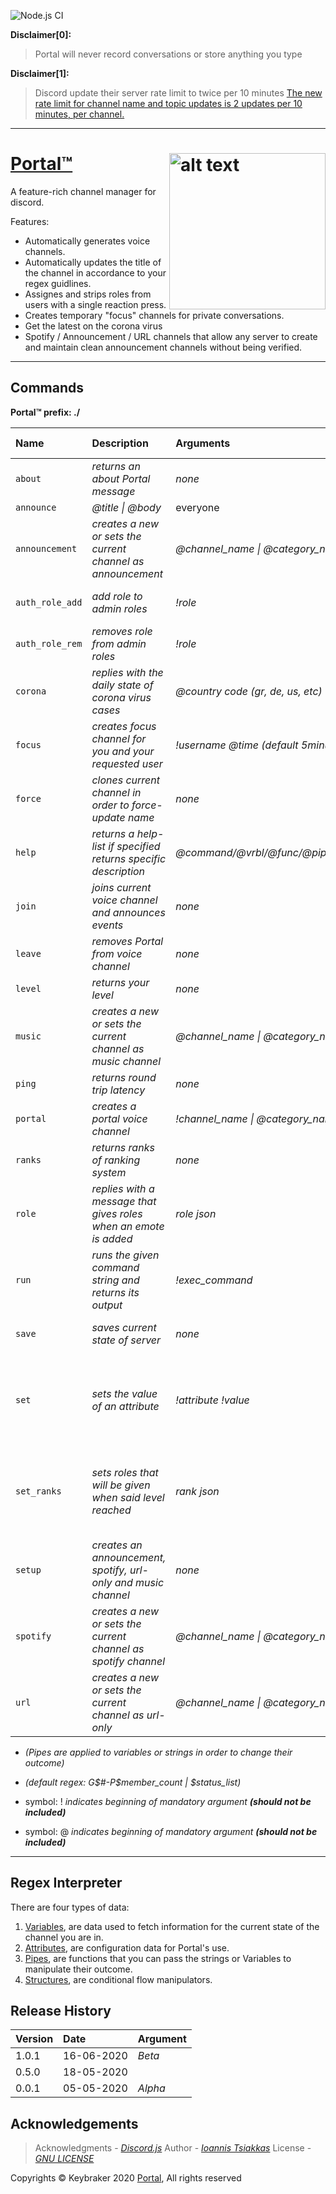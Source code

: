 ![Node.js CI](https://github.com/keybraker/portal-discord-bot/workflows/Node.js%20CI/badge.svg)

**Disclaimer[0]:**
> Portal will never record conversations or store anything you type

**Disclaimer[1]:**
> Discord update their server rate limit to twice per 10 minutes
> [The new rate limit for channel name and topic updates is 2 updates per 10 minutes, per channel.](https://github.com/discordjs/discord.js/issues/4327)

***

# [Portal™](https://github.com/keybraker/portal-discord-bot) <img src="https://github.com/keybraker/portal-discord-bot/blob/master/assets/img/logo.png" alt="alt text" align="right" width="250" height="250">
A feature-rich channel manager for discord.

Features:
* Automatically generates voice channels.
* Automatically updates the title of the channel in accordance to your regex guidlines.
* Assignes and strips roles from users with a single reaction press.
* Creates temporary "focus" channels for private conversations.
* Get the latest on the corona virus
* Spotify / Announcement / URL channels that allow any server to create and maintain clean announcement channels without being verified.

***

## Commands

**Portal™ prefix: ./**

| Name            | Description                                                      | Arguments                            | Eligible for use                               | Cooldown (mins) |
| :-------------- | :--------------------------------------------------------------- | :----------------------------------- | :--------------------------------------------- | :-------------- |
| `about`         | _returns an about Portal message_                                | _none_                               | everyone                                       | -               |
| `announce`      | _@title \| @body_                                                | everyone                             | 1 user                                         | -               |
| `announcement`  | _creates a new or sets the current channel as announcement_      | _@channel\_name \| @category\_name_  | admin,                                         | admin-role/s    |
| `auth_role_add` | _add role to admin roles_                                        | _!role_                              | admin, admin-role/s                            | -               |
| `auth_role_rem` | _removes role from admin roles_                                  | _!role_                              | admin, admin-role/s                            | -               |
| `corona`        | _replies with the daily state of corona virus cases_             | _@country code (gr, de, us, etc)_    | everyone                                       | -               |
| `focus`         | _creates focus channel for you and your requested user_          | _!username @time (default 5minutes)_ | everyone                                       | -               |
| `force`         | _clones current channel in order to force-update name_           | _none_                               | admin, admin-role/s                            | 2 user          |
| `help`          | _returns a help-list if specified returns specific description_  | _@command/@vrbl/@func/@pipe/@attr_   | everyone                                       | -               |
| `join`          | _joins current voice channel and announces events_               | _none_                               | everyone                                       | 1 user          |
| `leave`         | _removes Portal from voice channel_                              | _none_                               | everyone                                       | -               |
| `level`         | _returns your level_                                             | _none_                               | everyone                                       | -               |
| `music`         | _creates a new or sets the current channel as music channel_     | _@channel\_name \| @category\_name_  | admin, admin-role/s                            | -               |
| `ping`          | _returns round trip latency_                                     | _none_                               | everyone                                       | -               |
| `portal`        | _creates a portal voice channel_                                 | _!channel\_name \| @category\_name_  | admin, admin-role/s                            | -               |
| `ranks`         | _returns ranks of ranking system_                                | _none_                               | everyone                                       | -               |
| `role`          | _replies with a message that gives roles when an emote is added_ | _role json_                          | admin, admin-role/s                            | -               |
| `run`           | _runs the given command string and returns its output_           | _!exec\_command_                     | everyone                                       | -               |
| `save`          | _saves current state of server_                                  | _none_                               | admin, admin-role/s                            | 5 server        |
| `set`           | _sets the value of an attribute_                                 | _!attribute !value_                  | voice owner/ portal owner, admin, admin-role/s | -               |
| `set_ranks`     | _sets roles that will be given when said level reached_          | _rank json_                          | voice owner/ portal owner, admin, admin-role/  | 10 servers      |
| `setup`         | _creates an announcement, spotify, url-only and music channel_   | _none_                               | admin, admin-role/s                            | 10 servers      |
| `spotify`       | _creates a new or sets the current channel as spotify channel_   | _@channel\_name \| @category\_name_  | admin,                                         | admin-role/s    |
| `url`           | _creates a new or sets the current channel as url-only_          | _@channel\_name \| @category\_name_  | admin, admin-role/s                            | -               |

* _(Pipes are applied to variables or strings in order to change their outcome)_
* _(default regex: G$#-P$member_count | $status_list)_

* symbol: ! _indicates beginning of mandatory argument **(should not be included)**_
* symbol: @ _indicates beginning of mandatory argument **(should not be included)**_

***

## Regex Interpreter

There are four types of data:
1. [Variables](https://github.com/keybraker/portal-discord-bot/docs/Variables.md), are data used to fetch information for the current state of the channel you are in.
2. [Attributes](https://github.com/keybraker/portal-discord-bot/docs/Attributes.md), are configuration data for Portal's use. 
3. [Pipes](https://github.com/keybraker/portal-discord-bot/docs/Pipes.md), are functions that you can pass the strings or Variables to manipulate their outcome. 
4. [Structures](https://github.com/keybraker/portal-discord-bot/docs/Structures.md), are conditional flow manipulators.

## Release History

| Version | Date       | Argument |
| :------ | :--------- | :------- |
| 1.0.1   | 16-06-2020 | _Beta_   |
| 0.5.0   | 18-05-2020 |          |
| 0.0.1   | 05-05-2020 | _Alpha_  |

## Acknowledgements

> Acknowledgments - _[Discord.js](https://discord.js.org/#/)_
> Author - _[Ioannis Tsiakkas](https://itsiakkas.com)_
> License - _[GNU LICENSE](http://www.gnu.org/philosophy/free-sw.html)_

Copyrights © Keybraker 2020 [Portal](https://github.com/keybraker/portal-discord-bot), All rights reserved
